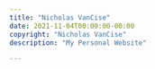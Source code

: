 ```yaml
---
title: "Nicholas VanCise"
date: 2021-11-04T00:00:00-00:00
copyright: "Nicholas VanCise"
description: "My Personal Website"

---
```

